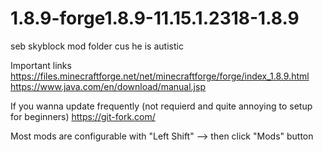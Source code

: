# 1.8.9-forge1.8.9-11.15.1.2318-1.8.9
seb skyblock mod folder cus he is autistic

Important links
https://files.minecraftforge.net/net/minecraftforge/forge/index_1.8.9.html
https://www.java.com/en/download/manual.jsp

If you wanna update frequently (not requierd and quite annoying to setup for beginners)
https://git-fork.com/

Most mods are configurable with "Left Shift" --> then click "Mods" button 